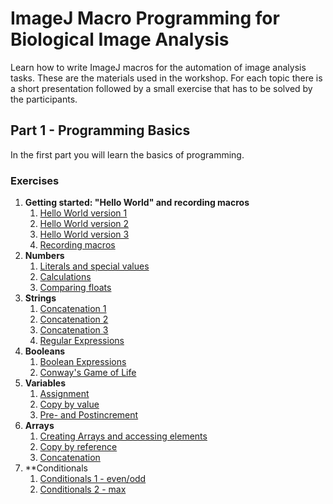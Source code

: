 # ImageJ Macro Programming for Biological Image Analysis

Learn how to write ImageJ macros for the automation of image analysis tasks. These are the materials used in the workshop. For each topic there is a short presentation followed by a small exercise that has to be solved by the participants.

## Part 1 - Programming Basics

In the first part you will learn the basics of programming.

### Exercises

1. **Getting started: "Hello World" and recording macros**
    1. [Hello World version 1](./ex/ex01-01.md)
    1. [Hello World version 2](./ex/ex01-02.md)
    1. [Hello World version 3](./ex/ex01-03.md)
    1. [Recording macros](./ex/ex01-04.md)
1. **Numbers**    
    1. [Literals and special values](./ex/ex02-01.md)
    1. [Calculations](./ex/ex02-02.md)
    1. [Comparing floats](./ex/ex02-03.md)
1. **Strings**
    1. [Concatenation 1](./ex/ex03-01.md) 
    1. [Concatenation 2](./ex/ex03-02.md) 
    1. [Concatenation 3](./ex/ex03-03.md) 
    1. [Regular Expressions](./ex/ex03-04.md)
1. **Booleans**
    1. [Boolean Expressions](./ex/ex04-01.md)
    1. [Conway's Game of Life](./ex/ex04-02.md)
1. **Variables**
    1. [Assignment](./ex/ex05-01.md)
    1. [Copy by value](./ex/ex05-02.md)
    1. [Pre- and Postincrement](./ex/ex05-03.md)
1. **Arrays**
    1. [Creating Arrays and accessing elements](./ex/ex06-01.md)
    1. [Copy by reference](./ex/ex06-02.md) 
    1. [Concatenation](./ex/ex06-03.md) 
1. **Conditionals
    1. [Conditionals 1 - even/odd](./ex/ex07.01.md)
    1. [Conditionals 2 - max](./ex/ex07.02.md)
